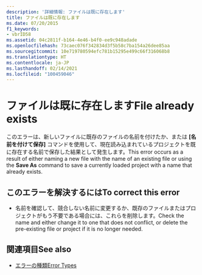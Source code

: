 ```yaml
---
description: '詳細情報: ファイルは既に存在します'
title: ファイルは既に存在します
ms.date: 07/20/2015
f1_keywords:
- vbrID58
ms.assetid: 04c2811f-b164-4e46-b4f0-ee9c948adade
ms.openlocfilehash: 73caec076f342834d3f5b58c7ba154a26dee85aa
ms.sourcegitcommit: 10e719780594efc781b15295e499c66f316068b8
ms.translationtype: HT
ms.contentlocale: ja-JP
ms.lasthandoff: 02/14/2021
ms.locfileid: "100459046"
---
```

# <a name="file-already-exists"></a><span data-ttu-id="73250-103">ファイルは既に存在します</span><span class="sxs-lookup"><span data-stu-id="73250-103">File already exists</span></span>

<span data-ttu-id="73250-104">このエラーは、新しいファイルに既存のファイルの名前を付けたか、または **[名前を付けて保存]** コマンドを使用して、現在読み込まれているプロジェクトを既に存在する名前で保存した結果として発生します。</span><span class="sxs-lookup"><span data-stu-id="73250-104">This error occurs as a result of either naming a new file with the name of an existing file or using the **Save As** command to save a currently loaded project with a name that already exists.</span></span>  
  
## <a name="to-correct-this-error"></a><span data-ttu-id="73250-105">このエラーを解決するには</span><span class="sxs-lookup"><span data-stu-id="73250-105">To correct this error</span></span>  
  
- <span data-ttu-id="73250-106">名前を確認して、競合しない名前に変更するか、既存のファイルまたはプロジェクトがもう不要である場合には、これらを削除します。</span><span class="sxs-lookup"><span data-stu-id="73250-106">Check the name and either change it to one that does not conflict, or delete the pre-existing file or project if it is no longer needed.</span></span>  
  
## <a name="see-also"></a><span data-ttu-id="73250-107">関連項目</span><span class="sxs-lookup"><span data-stu-id="73250-107">See also</span></span>

- [<span data-ttu-id="73250-108">エラーの種類</span><span class="sxs-lookup"><span data-stu-id="73250-108">Error Types</span></span>](../programming-guide/language-features/error-types.md)

